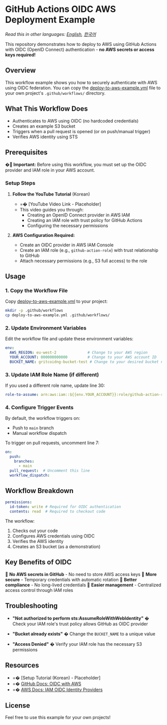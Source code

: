 # GitHub Actions OIDC AWS Deployment Example

*Read this in other languages: [English](README.md), [한국어](README.ko.md)*

This repository demonstrates how to deploy to AWS using GitHub Actions with OIDC (OpenID Connect) authentication - **no AWS secrets or access keys required!**

## Overview

This workflow example shows you how to securely authenticate with AWS using OIDC federation. You can copy the [deploy-to-aws-example.yml](deploy-to-aws-example.yml) file to your own project's `.github/workflows/` directory.

## What This Workflow Does

- Authenticates to AWS using OIDC (no hardcoded credentials)
- Creates an example S3 bucket
- Triggers when a pull request is opened (or on push/manual trigger)
- Verifies AWS identity using STS

## Prerequisites

**� Important:** Before using this workflow, you must set up the OIDC provider and IAM role in your AWS account.

### Setup Steps

1. **Follow the YouTube Tutorial** (Korean)
   - =� [YouTube Video Link - Placeholder]
   - This video guides you through:
     - Creating an OpenID Connect provider in AWS IAM
     - Creating an IAM role with trust policy for GitHub Actions
     - Configuring the necessary permissions

2. **AWS Configuration Required:**
   - Create an OIDC provider in AWS IAM Console
   - Create an IAM role (e.g., `github-action-role`) with trust relationship to GitHub
   - Attach necessary permissions (e.g., S3 full access) to the role

## Usage

### 1. Copy the Workflow File

Copy [deploy-to-aws-example.yml](deploy-to-aws-example.yml) to your project:

```bash
mkdir -p .github/workflows
cp deploy-to-aws-example.yml .github/workflows/
```

### 2. Update Environment Variables

Edit the workflow file and update these environment variables:

```yaml
env:
  AWS_REGION: eu-west-2              # Change to your AWS region
  YOUR_ACCOUNT: 000000000000         # Change to your AWS account ID
  BUCKET_NAME: gritcoidng-bucket-test # Change to your desired bucket name
```

### 3. Update IAM Role Name (if different)

If you used a different role name, update line 30:

```yaml
role-to-assume: arn:aws:iam::${{env.YOUR_ACCOUNT}}:role/github-action-role
```

### 4. Configure Trigger Events

By default, the workflow triggers on:
- Push to `main` branch
- Manual workflow dispatch

To trigger on pull requests, uncomment line 7:

```yaml
on:
  push:
    branches:
      - main
  pull_request:  # Uncomment this line
  workflow_dispatch:
```

## Workflow Breakdown

```yaml
permissions:
  id-token: write # Required for OIDC authentication
  contents: read  # Required to checkout code
```

The workflow:
1. Checks out your code
2. Configures AWS credentials using OIDC
3. Verifies the AWS identity
4. Creates an S3 bucket (as a demonstration)

## Key Benefits of OIDC

 **No AWS secrets in GitHub** - No need to store AWS access keys
 **More secure** - Temporary credentials with automatic rotation
 **Better compliance** - No long-lived credentials
 **Easier management** - Centralized access control through IAM roles

## Troubleshooting

- **"Not authorized to perform sts:AssumeRoleWithWebIdentity"**
  � Check your IAM role's trust policy allows GitHub as OIDC provider

- **"Bucket already exists"**
  � Change the `BUCKET_NAME` to a unique value

- **"Access Denied"**
  � Verify your IAM role has the necessary S3 permissions

## Resources

- =� [Setup Tutorial (Korean) - Placeholder]
- =� [GitHub Docs: OIDC with AWS](https://docs.github.com/en/actions/deployment/security-hardening-your-deployments/configuring-openid-connect-in-amazon-web-services)
- =� [AWS Docs: IAM OIDC Identity Providers](https://docs.aws.amazon.com/IAM/latest/UserGuide/id_roles_providers_create_oidc.html)

## License

Feel free to use this example for your own projects!
